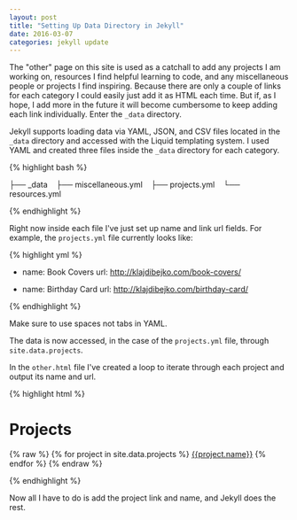 ```yaml
---
layout: post
title: "Setting Up Data Directory in Jekyll"
date: 2016-03-07
categories: jekyll update
---
```


The "other" page on this site is used as a catchall to add any projects I am working on, resources I find helpful learning to code, and any miscellaneous people or projects I find inspiring. Because there are only a couple of links for each category I could easily just add it as HTML each time. But if, as I hope, I add more in the future it will become cumbersome to keep adding each link individually. Enter the ```_data``` directory.

Jekyll supports loading data via YAML, JSON, and CSV files located in the ```_data``` directory and accessed with the Liquid templating system. I used YAML and created three files inside the ```_data``` directory for each category.

{% highlight bash %}

├── _data
   ├── miscellaneous.yml
   ├── projects.yml
   └── resources.yml

{% endhighlight %}

Right now inside each file I've just set up name and link url fields. For example, the ```projects.yml``` file currently looks like:

{% highlight yml %}

- name: Book Covers
  url: http://klajdibejko.com/book-covers/

- name: Birthday Card
  url: http://klajdibejko.com/birthday-card/

{% endhighlight %}

Make sure to use spaces not tabs in YAML.

The data is now accessed, in the case of the ```projects.yml``` file, through ```site.data.projects```.

In the ```other.html``` file I've created a loop to iterate through each project and output its name and url.

{% highlight html %}

<div class="projects">
  <h1>Projects</h1>
{% raw %}
  {% for project in site.data.projects %}
    <a href="{{project.url}}">{{project.name}}</a>
  {% endfor %}
{% endraw %}
</div>

{% endhighlight %}

Now all I have to do is add the project link and name, and Jekyll does the rest.  
